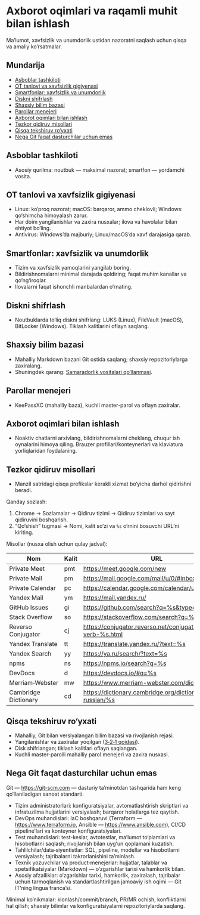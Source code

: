 # Axborot oqimlari va raqamli muhit bilan ishlash

Ma’lumot, xavfsizlik va unumdorlik ustidan nazoratni saqlash uchun qisqa va amaliy ko‘rsatmalar.

## Mundarija
- [Asboblar tashkiloti](#asboblar-tashkiloti)
- [OT tanlovi va xavfsizlik gigiyenasi](#ot-tanlovi-va-xavfsizlik-gigiyenasi)
- [Smartfonlar: xavfsizlik va unumdorlik](#smartfonlar-xavfsizlik-va-unumdorlik)
- [Diskni shifrlash](#diskni-shifrlash)
- [Shaxsiy bilim bazasi](#shaxsiy-bilim-bazasi)
- [Parollar menejeri](#parollar-menejeri)
- [Axborot oqimlari bilan ishlash](#axborot-oqimlari-bilan-ishlash)
- [Tezkor qidiruv misollari](#tezkor-qidiruv-misollari)
- [Qisqa tekshiruv ro‘yxati](#qisqa-tekshiruv-royxati)
 - [Nega Git faqat dasturchilar uchun emas](#nega-git-faqat-dasturchilar-uchun-emas)

## Asboblar tashkiloti
- Asosiy qurilma: noutbuk — maksimal nazorat; smartfon — yordamchi vosita.

## OT tanlovi va xavfsizlik gigiyenasi
- Linux: ko‘proq nazorat; macOS: barqaror, ammo cheklovli; Windows: qo‘shimcha himoyalash zarur.
- Har doim yangilanishlar va zaxira nusxalar; ilova va havolalar bilan ehtiyot bo‘ling.
- Antivirus: Windows’da majburiy; Linux/macOS’da xavf darajasiga qarab.

## Smartfonlar: xavfsizlik va unumdorlik
- Tizim va xavfsizlik yamoqlarini yangilab boring.
- Bildirishnomalarni minimal darajada qoldiring; faqat muhim kanallar va qo‘ng‘iroqlar.
- Ilovalarni faqat ishonchli manbalardan o‘rnating.

## Diskni shifrlash
- Noutbuklarda to‘liq diskni shifrlang: LUKS (Linux), FileVault (macOS), BitLocker (Windows). Tiklash kalitlarini oflayn saqlang.

## Shaxsiy bilim bazasi
- Mahalliy Markdown bazani Git ostida saqlang; shaxsiy repozitoriylarga zaxiralang.
- Shuningdek qarang: [Samaradorlik vositalari qo‘llanmasi](./productivity-tools-guide.md).

## Parollar menejeri
- KeePassXC (mahalliy baza), kuchli master-parol va oflayn zaxiralar.

## Axborot oqimlari bilan ishlash
- Noaktiv chatlarni arxivlang, bildirishnomalarni cheklang, chuqur ish oynalarini himoya qiling. Brauzer profillari/konteynerlari va klaviatura yorliqlaridan foydalaning.

## Tezkor qidiruv misollari
- Manzil satridagi qisqa prefikslar kerakli xizmat bo‘yicha darhol qidirishni beradi.

Qanday sozlash:
1) Chrome → Sozlamalar → Qidiruv tizimi → Qidiruv tizimlari va sayt qidiruvini boshqarish.  
2) “Qo‘shish” tugmasi → Nomi, kalit so‘zi va `%s` o‘rnini bosuvchi URL’ni kiriting.

Misollar (nusxa olish uchun qulay jadval):

| Nom | Kalit | URL |
|---|---|---|
| Private Meet | pmt | https://meet.google.com/new |
| Private Mail | pm | https://mail.google.com/mail/u/0/#inbox |
| Private Calendar | pc | https://calendar.google.com/calendar/u/0/r |
| Yandex Mail | ym | https://mail.yandex.ru/ |
| GitHub Issues | gi | https://github.com/search?q=%s&type=issues |
| Stack Overflow | so | https://stackoverflow.com/search?q=%s |
| Reverso Conjugator | cj | https://conjugator.reverso.net/conjugation-english-verb-%s.html |
| Yandex Translate | tt | https://translate.yandex.ru/?text=%s |
| Yandex Search | yy | https://ya.ru/search/?text=%s |
| npms | ns | https://npms.io/search?q=%s |
| DevDocs | d | https://devdocs.io/#q=%s |
| Merriam‑Webster | mw | https://www.merriam-webster.com/dictionary/%s |
| Cambridge Dictionary | cd | https://dictionary.cambridge.org/dictionary/english-russian/%s |

## Qisqa tekshiruv ro‘yxati
- Mahalliy, Git bilan versiyalangan bilim bazasi va rivojlanish rejasi.
- Yangilanishlar va zaxiralar yoqilgan ([3‑2‑1 qoidasi](https://www.backblaze.com/blog/the-3-2-1-backup-strategy/)).
- Disk shifrlangan; tiklash kalitlari oflayn saqlangan.
- Kuchli master-parolli mahalliy parol menejeri va zaxira nusxasi.

## Nega Git faqat dasturchilar uchun emas
Git — https://git-scm.com — dasturiy ta’minotdan tashqarida ham keng qo‘llaniladigan sanoat standarti.

- Tizim administratorlari: konfiguratsiyalar, avtomatlashtirish skriptlari va infratuzilma hujjatlarini versiyalash; barqaror holatlarga tez qaytish.
- DevOps muhandislari: IaC boshqaruvi (Terraform — https://www.terraform.io, Ansible — https://www.ansible.com), CI/CD pipeline’lari va konteyner konfiguratsiyalari.
- Test muhandislari: test-keslar, avtotestlar, ma’lumot to‘plamlari va hisobotlarni saqlash; rivojlanish bilan uyg‘un qoplamani kuzatish.
- Tahlilchilar/data‑siyentistlar: SQL, pipeline, modellar va hisobotlarni versiyalash; tajribalarni takrorlanishini ta’minlash.
- Texnik yozuvchilar va product‑menejerlar: hujjatlar, talablar va spetsifikatsiyalar (Markdown) — o‘zgarishlar tarixi va hamkorlik bilan.
- Asosiy afzalliklar: o‘zgarishlar tarixi, hamkorlik, zaxiralash, tajribalar uchun tarmoqlanish va standartlashtirilgan jamoaviy ish oqimi — Git IT’ning lingua franca’si.

Minimal ko‘nikmalar: klonlash/commit/branch, PR/MR ochish, konfliktlarni hal qilish; shaxsiy bilimlar va konfiguratsiyalarni repozitoriylarda saqlang.
